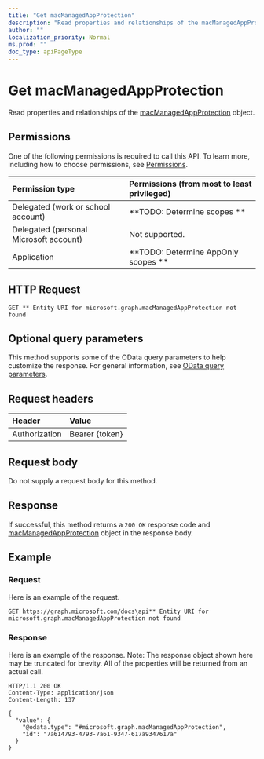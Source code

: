 ```yaml
---
title: "Get macManagedAppProtection"
description: "Read properties and relationships of the macManagedAppProtection object."
author: ""
localization_priority: Normal
ms.prod: ""
doc_type: apiPageType
---
```


# Get macManagedAppProtection

Read properties and relationships of the [macManagedAppProtection](../resources/macmanagedappprotection.md) object.

## Permissions
One of the following permissions is required to call this API. To learn more, including how to choose permissions, see [Permissions](/concepts/permissions-reference.md).

|Permission type|Permissions (from most to least privileged)|
|:---|:---|
|Delegated (work or school account)|**TODO: Determine scopes **|
|Delegated (personal Microsoft account)|Not supported.|
|Application|**TODO: Determine AppOnly scopes **|

## HTTP Request
<!-- {
  "blockType": "ignored"
}
-->
``` http
GET ** Entity URI for microsoft.graph.macManagedAppProtection not found
```

## Optional query parameters
This method supports some of the OData query parameters to help customize the response. For general information, see [OData query parameters](/graph/query-parameters).

## Request headers
|Header|Value|
|:---|:---|
|Authorization|Bearer {token}|

## Request body
Do not supply a request body for this method.

## Response
If successful, this method returns a `200 OK` response code and [macManagedAppProtection](../resources/macmanagedappprotection.md) object in the response body.

## Example

### Request
Here is an example of the request.
<!-- {
  "blockType": "request",
  "name": "get_macmanagedappprotection"
}
-->
``` http
GET https://graph.microsoft.com/docs\api** Entity URI for microsoft.graph.macManagedAppProtection not found
```

### Response
Here is an example of the response. Note: The response object shown here may be truncated for brevity. All of the properties will be returned from an actual call.
<!-- {
  "blockType": "response",
  "truncated": true,
  "@odata.type": "microsoft.graph.macManagedAppProtection"
}
-->
``` http
HTTP/1.1 200 OK
Content-Type: application/json
Content-Length: 137

{
  "value": {
    "@odata.type": "#microsoft.graph.macManagedAppProtection",
    "id": "7a614793-4793-7a61-9347-617a9347617a"
  }
}
```

